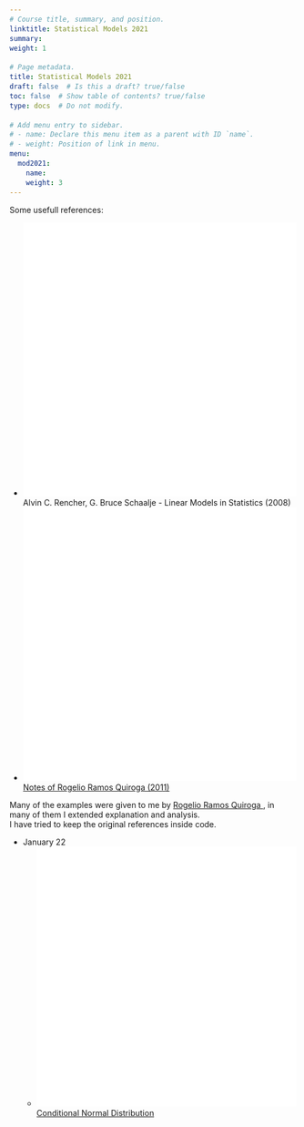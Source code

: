 ```yaml
---
# Course title, summary, and position.
linktitle: Statistical Models 2021
summary: 
weight: 1

# Page metadata.
title: Statistical Models 2021
draft: false  # Is this a draft? true/false
toc: false  # Show table of contents? true/false
type: docs  # Do not modify.

# Add menu entry to sidebar.
# - name: Declare this menu item as a parent with ID `name`.
# - weight: Position of link in menu.
menu:
  mod2021:
    name: 
    weight: 3
---
```


Some usefull references:

<ul>
  <li>
    <span class="inline-svg"> <img src="book.svg"/>
      Alvin C. Rencher, G. Bruce Schaalje - Linear Models in Statistics (2008)
    </span>
  </li>

  <li>
    <span class="inline-svg"> <img src="book.svg"/>
      <a href="Notas_Rogelio(2011).pdf">
        Notes of Rogelio Ramos Quiroga (2011)
      </a>
    </span>
  </li>
</ul>

Many of the examples were given to me by
<a
  href="https://www.cimat.mx/es/Rogelio_Ramos_Quiroga"
  target="_blank">
   Rogelio Ramos Quiroga
</a>, in many of them I extended explanation and analysis. <br>
I have tried to keep the original references inside code.

<ul>
  <li>
    January 22
    <ul>
      <li>
	<span class="inline-svg"> <img src="book.svg"/>
          <a href="January_22.pdf">
            Conditional Normal Distribution
          </a>
	</span>
      </li>
    </ul>
  </li>
</ul>
